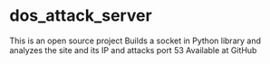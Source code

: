 # dos_attack_server
This is an open source project Builds a socket in Python library and analyzes the site and its IP and attacks port 53  Available at GitHub
